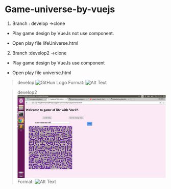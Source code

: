 # Game-universe-by-vuejs
1. Branch : develop ->clone
* Play game design by VueJs not use component.
- Open play file lifeUniverse.html
2. Branch :develop2 ->clone
* Play game design by VueJs use component
- Open play file universe.html
>develop
![GitHun Logo](/imgage/image2.png)
Format: ![Alt Text](url)

>develop2
![GitHub Logo](/image/image.png)
Format: ![Alt Text](url)

